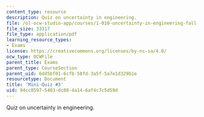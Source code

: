 ```yaml
---
content_type: resource
description: Quiz on uncertainty in engineering.
file: /ol-ocw-studio-app/courses/1-010-uncertainty-in-engineering-fall-2008/94cc85975403dc084a146af4c7c5d59d_mini_quiz_3.pdf
file_size: 33317
file_type: application/pdf
learning_resource_types:
- Exams
license: https://creativecommons.org/licenses/by-nc-sa/4.0/
ocw_type: OCWFile
parent_title: Exams
parent_type: CourseSection
parent_uid: 6dd5bf01-6cfb-58fd-3a5f-5a7e1d329b1e
resourcetype: Document
title: 'Mini-Quiz #3'
uid: 94cc8597-5403-dc08-4a14-6af4c7c5d59d
---
```

Quiz on uncertainty in engineering.